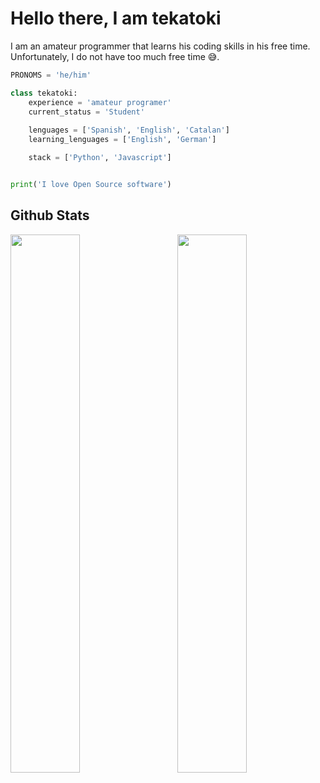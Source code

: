 # Hello there, I am tekatoki

I am an amateur programmer that learns his coding skills in his free time.    
Unfortunately, I do not have too much free time 😅.


````python
PRONOMS = 'he/him'

class tekatoki:    
    experience = 'amateur programer'
    current_status = 'Student'
    
    lenguages = ['Spanish', 'English', 'Catalan']
    learning_lenguages = ['English', 'German']

    stack = ['Python', 'Javascript']


print('I love Open Source software')
```` 

<!-- 
$username = add_your_github's_username
$hide= (hide anything you want) stars, commits, prs, issues, contribs
$count_private= true|false (to count your private activity on github)
$show_icons= true|false
$theme= THEME_NAME
 -->

## Github Stats

<img align='left' width='47%' src='https://github-readme-stats.vercel.app/api?username=tekatoki&hide=&count_private=true&show_icons=true&theme=dracula'>

<img align='right' width= '47%' src= 'https://github-readme-stats.vercel.app/api/top-langs/?username=tekatoki&count_private=true&layout=compact&theme=dracula'>

